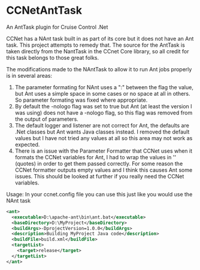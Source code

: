 CCNetAntTask
============

An AntTask plugin for Cruise Control .Net

CCNet has a NAnt task built in as part of its core but it does not have an Ant task.  This project attempts to remedy
that.  The source for the AntTask is taken directly from the NantTask in the CCnet Core library, so all credit for this 
task belongs to those great folks.

The modifications made to the NAntTask to allow it to run Ant jobs properly is in several areas:

1.  The parameter formating for NAnt uses a ":" between the flag the value, but Ant uses a simple space in some cases or no space at all in others.  So parameter formating was fixed where appropriate.
2.  By default the -nologo flag was set to true but Ant (at least the version I was using) does not have a -nologo flag, so this flag was removed from the output of parameters.
3.  The default logger and listener are not correct for Ant, the defaults are .Net classes but Ant wants Java classes instead.  I removed the default values but I have not tried any values at all so this area may not work as expected.
4.  There is an issue with the Parameter Formatter that CCNet uses when it formats the CCNet variables for Ant, I had to wrap the values in '' (quotes) in order to get them passed correctly.  For some reason the CCNet formatter outputs empty values and I think this causes Ant some issues.  This should be looked at further if you really need the CCNet variables.

Usage:
In your ccnet.config file you can use this just like you would use the NAnt task

``` XML
<ant>
  <executable>D:\apache-ant\bin\ant.bat</executable>
  <baseDirectory>D:\MyProject</baseDirectory>
  <buildArgs>-DprojectVersion=1.0.0</buildArgs>
  <description>Building MyProject Java code</description>
  <buildFile>build.xml</buildFile>
  <targetList>
    <target>release</target>
  </targetList>
</ant>
```
